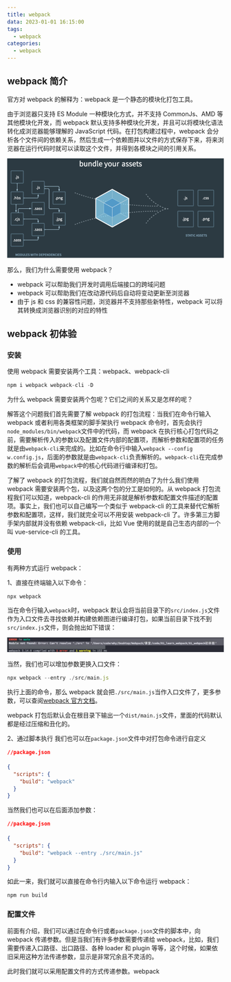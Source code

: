 ```yaml
---
title: webpack
data: 2023-01-01 16:15:00
tags:
  - webpack
categories:
  - webpack
---
```


## webpack 简介

官方对 webpack 的解释为：webpack 是一个静态的模块化打包工具。

由于浏览器只支持 ES Module 一种模块化方式，并不支持 CommonJs、AMD 等其他模块化开发，而 webpack 默认支持多种模块化开发，并且可以将模块化语法转化成浏览器能够理解的 JavaScript 代码。在打包构建过程中，webpack 会分析各个文件间的依赖关系，然后生成一个依赖图并以文件的方式保存下来，将来浏览器在运行代码时就可以读取这个文件，并得到各模块之间的引用关系。

![webpack](./img/webpack.png)

那么，我们为什么需要使用 webpack？

- webpack 可以帮助我们开发时调用后端接口的跨域问题
- webpack 可以帮助我们在改动源代码后自动将变动更新至浏览器
- 由于 js 和 css 的兼容性问题，浏览器并不支持那些新特性，webpack 可以将其转换成浏览器识别的对应的特性

## webpack 初体验

### 安装

使用 webpack 需要安装两个工具：webpack、webpack-cli

```js
npm i webpack webpack-cli -D
```

为什么 webpack 需要安装两个包呢？它们之间的关系又是怎样的呢？

解答这个问题我们首先需要了解 webpack 的打包流程：当我们在命令行输入 webpack 或者利用各类框架的脚手架执行 webpack 命令时，首先会执行`node_modules/bin/webpack`文件中的代码，而 webpack 在执行核心打包代码之前，需要解析传入的参数以及配置文件内部的配置项，而解析参数和配置项的任务就是由`webpack-cli`来完成的。比如在命令行中输入`webpack --config w.config.js`，后面的参数就是由`webpack-cli`负责解析的。`webpack-cli`在完成参数的解析后会调用`webpack`中的核心代码进行编译和打包。

了解了 webpack 的打包流程，我们就自然而然的明白了为什么我们使用 webpack 需要安装两个包，以及这两个包的分工是如何的。从 webpack 打包流程我们可以知道，webpack-cli 的作用无非就是解析参数和配置文件描述的配置项。事实上，我们也可以自己编写一个类似于 webpack-cli 的工具来替代它解析参数和配置项，这样，我们就完全可以不用安装 webpack-cli 了。许多第三方脚手架内部就并没有依赖 webpack-cli，比如 Vue 使用的就是自己生态内部的一个叫 vue-service-cli 的工具。

### 使用

有两种方式运行 webpack：

1、直接在终端输入以下命令：

```js
npx webpack
```

当在命令行输入`webpack`时，webpack 默认会将当前目录下的`src/index.js`文件作为入口文件去寻找依赖并构建依赖图进行编译打包，如果当前目录下找不到`src/index.js`文件，则会抛出如下错误：

![no_found_error](./img/no_found_error.png)

当然，我们也可以增加参数更换入口文件：

```js
npx webpack --entry ./src/main.js
```

执行上面的命令，那么 webpack 就会把`./src/main.js`当作入口文件了，更多参数，可以查阅[webpack 官方文档](https://webpack.docschina.org/api/cli/#configtest)。

webpack 打包后默认会在根目录下输出一个`dist/main.js`文件，里面的代码默认都是经过压缩和丑化的。

2、通过脚本执行
我们也可以在`package.json`文件中对打包命令进行自定义

```json
//package.json

{
  "scripts": {
    "build": "webpack"
  }
}
```

当然我们也可以在后面添加参数：

```json
//package.json

{
  "scripts": {
    "build": "webpack --entry ./src/main.js"
  }
}
```

如此一来，我们就可以直接在命令行内输入以下命令运行 webpack：

```js
npm run build
```

### 配置文件

前面有介绍，我们可以通过在命令行或者`package.json`文件的脚本中，向 webpack 传递参数。但是当我们有许多参数需要传递给 webpack，比如，我们需要传递入口路径、出口路径、各种 loader 和 plugin 等等，这个时候，如果依旧采用这种方法传递参数，显示是非常冗余且不灵活的。

此时我们就可以采用配置文件的方式传递参数。webpack

